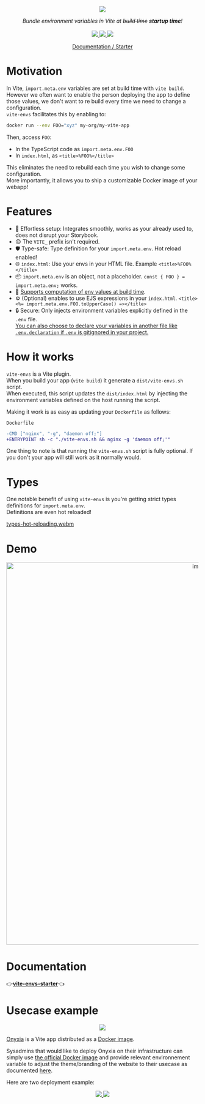 <p align="center">
    <img src="https://github.com/garronej/vite-envs/assets/6702424/0f290fd7-19ea-41e6-97fb-da3fcc79d848">  
</p>
<p align="center">
    <i>Bundle environment variables in Vite at <strike>build time</strike> <b> startup time</b>!</i>
    <br>
    <br>
    <a href="https://github.com/garronej/vite-envs/actions">
      <img src="https://github.com/garronej/vite-envs/workflows/ci/badge.svg?branch=main">
    </a>
     <a href="https://www.npmjs.com/package/vite-envs">
      <img src="https://img.shields.io/npm/v/vite-envs">
    </a>
    <a href="https://github.com/garronej/vite-envs/blob/main/LICENSE">
      <img src="https://img.shields.io/npm/l/vite-envs">
    </a>
    <p align="center">
      <a href="https://github.com/garronej/vite-envs-starter">Documentation / Starter</a>
    </p>
</p>

# Motivation

In Vite, `import.meta.env` variables are set at build time with `vite build`.  
However we often want to enable the person deploying the app to define those values, we don't want to re build every time we need
to change a configuration.  
`vite-envs` facilitates this by enabling to:

```bash
docker run --env FOO="xyz" my-org/my-vite-app
```

Then, access `FOO`:

-   In the TypeScript code as `import.meta.env.FOO`
-   In `index.html`, as `<title>%FOO%</title>`

This eliminates the need to rebuild each time you wish to change some configuration.  
More importantly, it allows you to ship a customizable Docker image of your webapp!

# Features

-   🔧 Effortless setup: Integrates smoothly, works as your already used to, does not disrupt your Storybook.
-   😌 The `VITE_` prefix isn't required.  
-   🛡️ Type-safe: Type definition for your `import.meta.env`. Hot reload enabled!
-   🌐 `index.html`: Use your envs in your HTML file. Example `<title>%FOO%</title>`
-   📦 `import.meta.env` is an object, not a placeholder. `const { FOO } = import.meta.env;` works.
-   🧠 [Supports computation of env values at build time](https://github.com/garronej/vite-envs-starter/blob/b0febf2d8ffa67dceaf140372445e3cb8059c2e1/vite.config.ts#L14-L37).  
-   ⚙️ (Optional) enables to use EJS expressions in your `index.html`. `<title><%= import.meta.env.FOO.toUpperCase() =></title>`
-   🔒 Secure: Only injects environment variables explicitly defined in the `.env` file.  
    [You can also choose to declare your variables in another file like `.env.declaration` if `.env` is gitignored in your project.](https://github.com/garronej/vite-envs/assets/6702424/bc64605c-6aaf-427d-b8ce-b829dc63fc35)   

# How it works  

`vite-envs` is a Vite plugin.  
When you build your app (`vite build`) it generate a `dist/vite-envs.sh` script.  
When executed, this script updates the `dist/index.html` by injecting the environment variables 
defined on the host running the script.  

Making it work is as easy as updating your `Dockerfile` as follows:

`Dockerfile`  
```diff
-CMD ["nginx", "-g", "daemon off;"]
+ENTRYPOINT sh -c "./vite-envs.sh && nginx -g 'daemon off;'"
```  

One thing to note is that running the `vite-envs.sh` script is fully optional.
If you don't your app will still work as it normally would.  

# Types  

One notable benefit of using `vite-envs` is you're getting strict types definitions for `import.meta.env`.  
Definitions are even hot reloaded!  

[types-hot-reloading.webm](https://github.com/garronej/vite-envs/assets/6702424/78113d59-ac59-46b6-ada2-c325f475256c)

# Demo  

<p align="center">
  <a href="https://www.youtube.com/watch?v=wsY7VDUIZM0">
    <img width="1000" alt="image" src="https://github.com/garronej/vite-envs/assets/6702424/9f79b37a-9cdd-40ce-be48-9475406e815d">
  </a>
</p>

# Documentation

👉[**vite-envs-starter**](https://github.com/garronej/vite-envs-starter)👈

# Usecase example

<p align="center">
	<img src="https://user-images.githubusercontent.com/6702424/154810177-3da80638-93c3-4a41-9710-13541b9d8974.png" />
</p>

[Onyxia](https://github.com/InseeFrLab/onyxia) is a Vite app distributed as a [Docker image](https://hub.docker.com/r/inseefrlab/onyxia-web/tags).

Sysadmins that would like to deploy Onyxia on their infrastructure can simply use
[the official Docker image](https://hub.docker.com/r/inseefrlab/onyxia-web/tags) and provide relevant environnement variable to adjust the theme/branding of the website to their usecase as
documented [here](https://docs.onyxia.sh/admin-doc/theme).

Here are two deployment example:

<p align="center">
  <a href="https://datalab.sspcloud.fr">
    <img src="https://user-images.githubusercontent.com/6702424/154809580-b38abbc2-d7be-4fc2-ad7d-b830d88f3a57.png">  
  </a>
  <a href="https://onyxialpha.kub.sspcloud.fr/">
    <img src="https://user-images.githubusercontent.com/6702424/154809578-4aaa5501-e356-484b-8a95-c2a59e287cf9.png">  
  </a>
</p>
</p>
